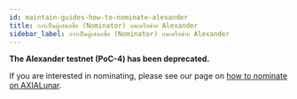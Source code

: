 ```yaml
---
id: maintain-guides-how-to-nominate-alexander
title: การเป็นผู้เสนอชื่อ (Nominator) บนเครือข่าย Alexander
sidebar_label: การเป็นผู้เสนอชื่อ (Nominator) บนเครือข่าย Alexander
---
```


**The Alexander testnet (PoC-4) has been deprecated.**

If you are interested in nominating, please see our page on [how to nominate on AXIALunar](maintain-guides-how-to-nominate-axialunar).

<!-- No update needed -->
